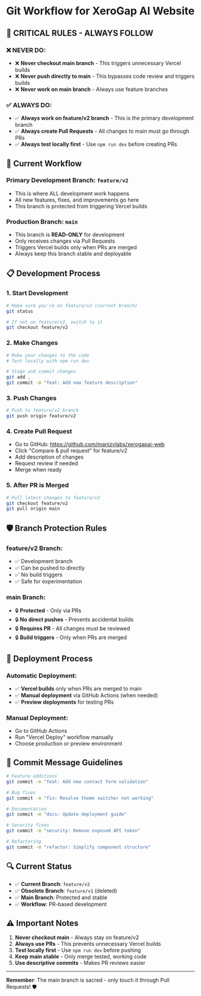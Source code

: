 # Git Workflow for XeroGap AI Website

## 🚨 **CRITICAL RULES - ALWAYS FOLLOW**

### ❌ **NEVER DO:**
- ❌ **Never checkout main branch** - This triggers unnecessary Vercel builds
- ❌ **Never push directly to main** - This bypasses code review and triggers builds
- ❌ **Never work on main branch** - Always use feature branches

### ✅ **ALWAYS DO:**
- ✅ **Always work on feature/v2 branch** - This is the primary development branch
- ✅ **Always create Pull Requests** - All changes to main must go through PRs
- ✅ **Always test locally first** - Use `npm run dev` before creating PRs

## 🔄 **Current Workflow**

### **Primary Development Branch: `feature/v2`**
- This is where ALL development work happens
- All new features, fixes, and improvements go here
- This branch is protected from triggering Vercel builds

### **Production Branch: `main`**
- This branch is **READ-ONLY** for development
- Only receives changes via Pull Requests
- Triggers Vercel builds only when PRs are merged
- Always keep this branch stable and deployable

## 📋 **Development Process**

### 1. **Start Development**
```bash
# Make sure you're on feature/v2 (current branch)
git status

# If not on feature/v2, switch to it
git checkout feature/v2
```

### 2. **Make Changes**
```bash
# Make your changes to the code
# Test locally with npm run dev

# Stage and commit changes
git add .
git commit -m "feat: Add new feature description"
```

### 3. **Push Changes**
```bash
# Push to feature/v2 branch
git push origin feature/v2
```

### 4. **Create Pull Request**
- Go to GitHub: https://github.com/manizvlabs/xerogapai-web
- Click "Compare & pull request" for feature/v2
- Add description of changes
- Request review if needed
- Merge when ready

### 5. **After PR is Merged**
```bash
# Pull latest changes to feature/v2
git checkout feature/v2
git pull origin main
```

## 🛡️ **Branch Protection Rules**

### **feature/v2 Branch:**
- ✅ Development branch
- ✅ Can be pushed to directly
- ✅ No build triggers
- ✅ Safe for experimentation

### **main Branch:**
- 🔒 **Protected** - Only via PRs
- 🔒 **No direct pushes** - Prevents accidental builds
- 🔒 **Requires PR** - All changes must be reviewed
- 🔒 **Build triggers** - Only when PRs are merged

## 🚀 **Deployment Process**

### **Automatic Deployment:**
- ✅ **Vercel builds** only when PRs are merged to main
- ✅ **Manual deployment** via GitHub Actions (when needed)
- ✅ **Preview deployments** for testing PRs

### **Manual Deployment:**
- Go to GitHub Actions
- Run "Vercel Deploy" workflow manually
- Choose production or preview environment

## 📝 **Commit Message Guidelines**

```bash
# Feature additions
git commit -m "feat: Add new contact form validation"

# Bug fixes
git commit -m "fix: Resolve theme switcher not working"

# Documentation
git commit -m "docs: Update deployment guide"

# Security fixes
git commit -m "security: Remove exposed API token"

# Refactoring
git commit -m "refactor: Simplify component structure"
```

## 🔍 **Current Status**

- ✅ **Current Branch**: `feature/v2`
- ✅ **Obsolete Branch**: `feature/v1` (deleted)
- ✅ **Main Branch**: Protected and stable
- ✅ **Workflow**: PR-based development

## ⚠️ **Important Notes**

1. **Never checkout main** - Always stay on feature/v2
2. **Always use PRs** - This prevents unnecessary Vercel builds
3. **Test locally first** - Use `npm run dev` before pushing
4. **Keep main stable** - Only merge tested, working code
5. **Use descriptive commits** - Makes PR reviews easier

---

**Remember**: The main branch is sacred - only touch it through Pull Requests! 🛡️
